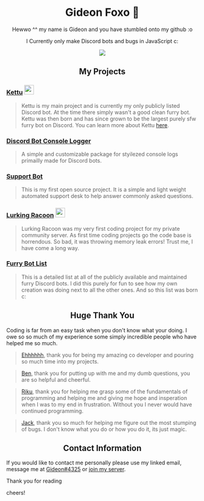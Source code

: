 <h1 align="center">Gideon Foxo 🦊</h1>


<p align="center">
    Hewwo ^^ my name is Gideon and you have stumbled onto my github :o
  </p>
  
  <p align="center">
    I Currently only make Discord bots and bugs in JavaScript c:
  </p>
  
<p align="center">
    <img src="https://github-readme-stats.vercel.app/api?username=Gideon-foxo&theme=vision-friendly-dark&show_icons=true" />
  </p>



<h2 align="center">My Projects</h2>


### [Kettu](https://github.com/kettubot) <img src="https://cdn.discordapp.com/icons/685932693908881408/a_97e6f3aa2079900cc95aeb63ae86cbd4.gif" width="25" height="25" />

> Kettu is my main project and is currently my only publicly listed Discord bot. At the time there simply wasn't a good clean furry bot. Kettu was then born and has since grown to be the largest purely sfw furry bot on Discord. You can learn more about Kettu [here](https://github.com/kettubot).

### [Discord Bot Console Logger](https://github.com/Gideon-Foxo/dbot-console-logger)

> A simple and customizable package for styilezed console logs primailly made for Discord bots.

### [Support Bot](https://github.com/Gideon-foxo/support-bot) 

> This is my first open source project. It is a simple and light weight automated support desk to help answer commonly asked questions.

### [Lurking Racoon](https://github.com/Gideon-foxo/Lurking-Racoon) <img src="https://cdn.discordapp.com/avatars/600669425263181850/e5ee8243d18f13ecae936b6b15de4445.png?size=4096" width="25" height="25" />

> Lurking Racoon was my very first coding project for my private community server. As first time coding projects go the code base is horrendous. So bad, it was throwing memory leak errors! Trust me, I have come a long way.

### [Furry Bot List](https://github.com/Gideon-foxo/furry-bots) 

> This is a detailed list at all of the publicly available and maintained furry Discord bots. I did this purely for fun to see how my own creation was doing next to all the other ones. And so this list was born c: 



<h2 align="center">Huge Thank You</h2>

Coding is far from an easy task when you don't know what your doing. I owe so so much of my experience some simply incredible people who have helped me so much.

> [Ehhhhhh](https://github.com/eeehh), thank you for being my amazing co developer and pouring so much time into my projects.

> [Ben](https://github.com/Benricheson101), thank you for putting up with me and my dumb questions, you are so helpful and cheerful.

> [Riku](https://github.com/riku5543), thank you for helping me grasp some of the fundamentals of programming and helping me and giving me hope and insperation when I was to my end in frustration. Without you I never would have continued programming.

> [Jack](https://github.com/Jack073), thank you so much for helping me figure out the most stumping of bugs. I don't know what you do or how you do it, its just magic.

 
  
  
<h2 align="center">Contact Information</h2> 

If you would like to contact me personally please use my linked email, message me at [Gideon#4325](https://discord.com/users/524371727812263948) or [join my server](https://discord.gg/WQ5fHaYnzv).

Thank you for reading

cheers!


